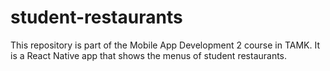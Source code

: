 # student-restaurants
This repository is part of the Mobile App Development 2 course in TAMK. It is a React Native app that shows the menus of student restaurants.
